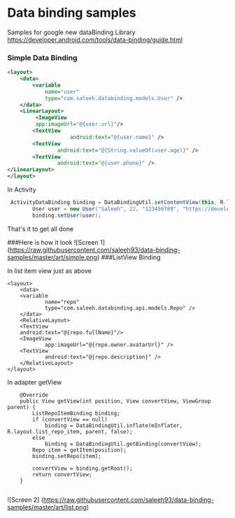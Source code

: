 # Data binding samples
Samples for google new dataBinding Library
https://developer.android.com/tools/data-binding/guide.html

### Simple Data Binding 
```xml
<layout>
    <data>
        <variable
            name="user"
            type="com.saleeh.databinding.models.User" />
    </data>
    <LinearLayout>
         <ImageView
         app:imageUrl="@{user.url}"/>
        <TextView
                    android:text="@{user.name}" />
        <TextView
                android:text="@{String.valueOf(user.age)}" />
        <TextView 
                android:text="@{user.phone}" />
</LinearLayout>
</layout>
```

In Activity

```java
 ActivityDataBinding binding = DataBindingUtil.setContentView(this, R.layout.activity_data);
        User user = new User("Saleeh", 22, "123456789", "https://developer.android.com/assets/images/android_logo.png");
        binding.setUser(user);
```
That's it to get all done

###Here is how it look
![Screen 1] (https://raw.githubusercontent.com/saleeh93/data-binding-samples/master/art/simple.png)
###ListView Binding 

In list item view just as above 

```
<layout>
    <data>
    <variable
            name="repo"
            type="com.saleeh.databinding.api.models.Repo" />
    </data>
    <RelativeLayout>
    <TextView
    android:text="@{repo.fullName}"/>
    <ImageView
            app:imageUrl="@{repo.owner.avatarUrl}" />
    <TextView
            android:text="@{repo.description}" />
    </RelativeLayout>
</layout>
```

In adapter getView

```
    @Override
    public View getView(int position, View convertView, ViewGroup parent) {
        ListRepoItemBinding binding;
        if (convertView == null)
            binding = DataBindingUtil.inflate(mInflater, R.layout.list_repo_item, parent, false);
        else
            binding = DataBindingUtil.getBinding(convertView);
        Repo item = getItem(position);
        binding.setRepo(item);

        convertView = binding.getRoot();
        return convertView;
    }
    
```
![Screen 2] (https://raw.githubusercontent.com/saleeh93/data-binding-samples/master/art/list.png)

